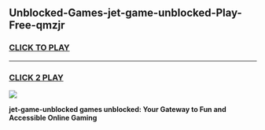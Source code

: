 
## Unblocked-Games-jet-game-unblocked-Play-Free-qmzjr
<h3>
<a href="https://premium76.site?title=jet-game-unblocked&ref=15A">CLICK TO PLAY</a></h3>
<hr>

<h3>
<a href="https://premium76.site?title=jet-game-unblocked&ref=15A">CLICK 2 PLAY</a>
  
</h3>

<a href="https://premium76.site?title=jet-game-unblocked&ref=15A"><img src="https://clearcache.store/games.png"></a>


**jet-game-unblocked games unblocked: Your Gateway to Fun and Accessible Online Gaming**
